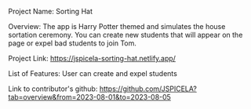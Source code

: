 Project Name: Sorting Hat

Overview: The app is Harry Potter themed and simulates the house sortation ceremony. You can create new students that will appear on the page or expel bad students to join Tom.

Project Link: https://jspicela-sorting-hat.netlify.app/

List of Features: User can create and expel students


Link to contributor's github: https://github.com/JSPICELA?tab=overview&from=2023-08-01&to=2023-08-05

